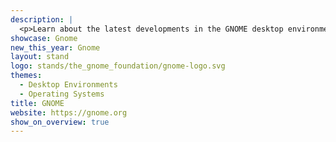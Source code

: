 ```yaml
---
description: |
  <p>Learn about the latest developments in the GNOME desktop environment! At the GNOME booth, you can check out live demos of GNOME 41 and GTK 4, get help using GNOME, and learn more about paid GNOME internship opportunities. During our themed chat hours, you'll be able to engage and talk directly with GNOME developers, designers, Board of Directors members, Foundation staff, and other community members. Ask us your questions or just pop in to say "Hi" and chat! Take a look at our chat schedule below to see what our topics are and when you can join them.</p>
showcase: Gnome
new_this_year: Gnome
layout: stand
logo: stands/the_gnome_foundation/gnome-logo.svg
themes:
  - Desktop Environments
  - Operating Systems
title: GNOME
website: https://gnome.org
show_on_overview: true
---
```

